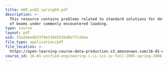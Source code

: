 ```yaml
---
title: m09_ps03_spring04.pdf
description: >-
  This resource contains problems related to standard solutions for deflections
  of beams under commonly encountered loading.
type: course
layout: pdf
uid: 35a20ee4b53f9e53945536d0e77c26ee
file_type: application/pdf
file_location: >-
  https://open-learning-course-data-production.s3.amazonaws.com/16-01-unified-engineering-i-ii-iii-iv-fall-2005-spring-2006/35a20ee4b53f9e53945536d0e77c26ee_m09_ps03_spring04.pdf
course_id: 16-01-unified-engineering-i-ii-iii-iv-fall-2005-spring-2006
---
```

